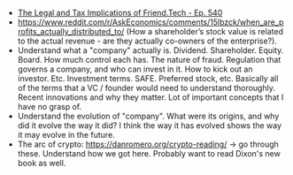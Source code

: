 - [The Legal and Tax Implications of Friend.Tech - Ep. 540](https://www.youtube.com/watch?v=SqHYU7TS2Kc)
- https://www.reddit.com/r/AskEconomics/comments/15lbzck/when_are_profits_actually_distributed_to/ (How a shareholder’s stock value is related to the actual revenue - are they actually co-owners of the enterprise?).
- Understand what a "company" actually is. Dividend. Shareholder. Equity. Board. How much control each has. The nature of fraud. Regulation that governs a company, and who can invest in it. How to kick out an investor. Etc. Investment terms. SAFE. Preferred stock, etc. Basically all of the terms that a VC / founder would need to understand thoroughly. Recent innovations and why they matter. Lot of important concepts that I have no grasp of.
- Understand the evolution of "company". What were its origins, and why did it evolve the way it did? I think the way it has evolved shows the way it may evolve in the future.
- The arc of crypto: https://danromero.org/crypto-reading/ -> go through these. Understand how we got here. Probably want to read Dixon's new book as well.






